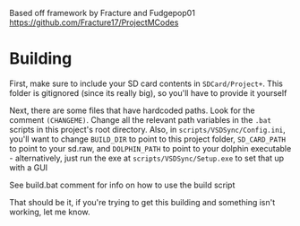 
Based off framework by Fracture and Fudgepop01
https://github.com/Fracture17/ProjectMCodes



# Building

First, make sure to include your SD card contents in `SDCard/Project+`. This folder is gitignored (since its really big), so you'll have to provide it yourself


Next, there are some files that have hardcoded paths. Look for the comment `(CHANGEME)`.
Change all the relevant path variables in the `.bat` scripts in this project's root directory.
Also, in `scripts/VSDSync/Config.ini`, you'll want to change `BUILD_DIR` to point to this project folder, `SD_CARD_PATH` to point to your sd.raw, and `DOLPHIN_PATH` to point to your dolphin executable
    - alternatively, just run the exe at `scripts/VSDSync/Setup.exe` to set that up with a GUI


See build.bat comment for info on how to use the build script

That should be it, if you're trying to get this building and something isn't working, let me know.